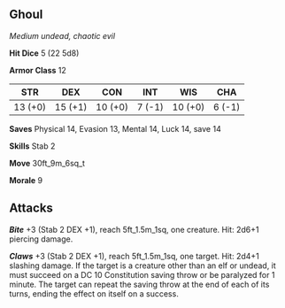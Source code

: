 ## Ghoul

*Medium undead, chaotic evil*

**Hit Dice** 5 (22 5d8)

**Armor Class** 12

| STR     | DEX     | CON     | INT     | WIS     | CHA     |
|---------|---------|---------|---------|---------|---------|
| 13 (+0) | 15 (+1) | 10 (+0) |  7 (-1) | 10 (+0) |  6 (-1) |

**Saves** Physical 14, Evasion 13, Mental 14, Luck 14, save 14

**Skills** Stab 2

**Move** 30ft\_9m\_6sq\_t

**Morale** 9

## Attacks

***Bite*** +3 (Stab 2 DEX +1), reach 5ft\_1.5m\_1sq, one creature. Hit: 2d6+1 piercing damage.

***Claws*** +3 (Stab 2 DEX +1), reach 5ft\_1.5m\_1sq, one target. Hit: 2d4+1 slashing damage. If the target is a creature other than an elf or undead, it must succeed on a DC 10 Constitution saving throw or be paralyzed for 1 minute. The target can repeat the saving throw at the end of each of its turns, ending the effect on itself on a success.

